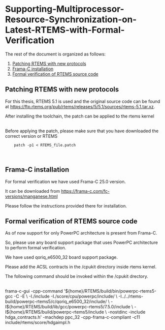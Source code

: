 # Supporting-Multiprocessor-Resource-Synchronization-on-Latest-RTEMS-with-Formal-Verification

The rest of the document is organized as follows:
1. [Patching RTEMS with new protocols](#patching)
2. [Frama-C installation](#installation)
3. [Formal verification of RTEMS source code](#how-to-use-frama-c)

## Patching RTEMS with new protocols

For this thesis, RTEMS 5.1 is used and the original source code can be found at https://ftp.rtems.org/pub/rtems/releases/5/5.1/sources/rtems-5.1.tar.xz.

After installing the toolchain, the patch can be applied to the rtems kernel

<br />
Before applying the patch, please make sure that you have downloaded the correct version or RTEMS

        patch -p1 < RTEMS_file.patch

<br />

## Frama-C installation

For formal verification we have used Frama-C 25.0 version.

It can be downloaded from https://frama-c.com/fc-versions/manganese.html

Please follow the instructions provided there for installation.

## Formal verification of RTEMS source code

As of now support for only PowerPC architecture is present from Frama-C.

So, please use any board support package that uses PowerPC architecture to perform formal verification.

We have used qoriq_e6500_32 board support package.

Please add the ACSL contracts in the /cpukit directory inside rtems kernel.

The following command should be invoked within the /cpukit drectory.

<br />
frama-c-gui       -cpp-command '${home}/RTEMS/build/bin/powerpc-rtems5-gcc -C -E \
      -I./include -I./score/cpu/powerpc/include/ \
      -I../../rtems-build/powerpc-rtems5/c/qoriq_e6500_32/include/ \
      -I${home}/RTEMS/build/lib/gcc/powerpc-rtems5/7.5.0/include \
      -I${home}/RTEMS/build/powerpc-rtems5/include \
      -nostdinc -include hdga_contracts.h' -machdep ppc_32 -cpp-frama-c-compliant -c11       include/rtems/score/hdgaimpl.h
<br />      
      
      
      

